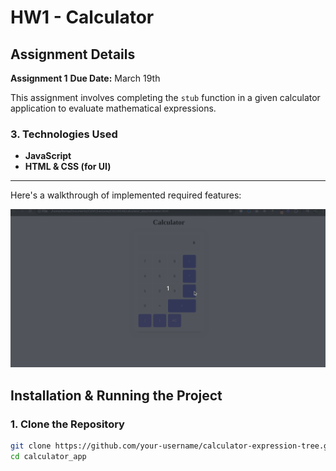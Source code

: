 # HW1 - Calculator

## Assignment Details

**Assignment 1**
**Due Date:** March 19th

This assignment involves completing the `stub` function in a given calculator application to evaluate mathematical expressions.

### 3. **Technologies Used**

- **JavaScript**
- **HTML & CSS (for UI)**

---

Here's a walkthrough of implemented required features:

<img src='https://github.com/dorisashehi/calculator/blob/main/calculator.gif' title='Video Walkthrough' width='' alt='Video Walkthrough' />

## Installation & Running the Project

### **1. Clone the Repository**

```sh
git clone https://github.com/your-username/calculator-expression-tree.git
cd calculator_app
```
